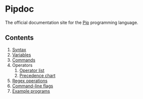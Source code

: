 # Pipdoc

The official documentation site for the [Pip](https://github.com/dloscutoff/pip) programming language.

## Contents

1. [Syntax](https://dloscutoff.github.io/pipdoc/syntax)
1. [Variables](https://dloscutoff.github.io/pipdoc/vars)
1. [Commands](https://dloscutoff.github.io/pipdoc/commands)
1. Operators
   1. [Operator list](https://dloscutoff.github.io/pipdoc/operators)
   1. [Precedence chart](https://dloscutoff.github.io/pipdoc/precedence)
1. [Regex operations](https://dloscutoff.github.io/pipdoc/regex)
1. [Command-line flags](https://dloscutoff.github.io/pipdoc/cli-flags)
1. [Example programs](https://dloscutoff.github.io/pipdoc/examples)